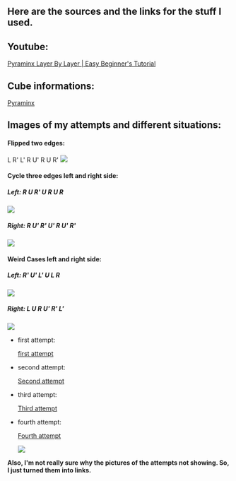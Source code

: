 ## Here are the sources and the links for the stuff I used.

## Youtube:
<a href = "https://www.youtube.com/watch?v=xIQtn2qazvg">Pyraminx Layer By Layer | Easy Beginner's Tutorial</a>

## Cube informations:
<a href = "https://en.wikipedia.org/wiki/Pyraminx">Pyraminx</a>

## Images of my attempts and different situations:

#### Flipped two edges:
L R' L' R U' R U R'
<img src = "https://ruwix.com/pics/puzzles/pyraminx/solving-last-layer-pyraminx-algorithm.jpg">

#### Cycle three edges left and right side:

##### Left: R U R' U R U R
<img src = "https://media.discordapp.net/attachments/739115079336853504/789984579875766292/Capture.PNG?width=894&height=473">

##### Right: R U' R' U' R U' R'
<img src = "https://media.discordapp.net/attachments/739115079336853504/789985185348714526/unknown.png?width=894&height=389">

#### Weird Cases left and right side:

##### Left: R' U' L' U L R
<img src = "https://media.discordapp.net/attachments/739115079336853504/789985848972017684/unknown.png?width=894&height=333">

##### Right: L U R U' R' L'
<img src = "https://media.discordapp.net/attachments/739115079336853504/789985459093635132/Capture.PNG?width=894&height=466">

- first attempt: 

  <a href = "https://media.discordapp.net/attachments/739115079336853504/789991153483251742/unknown.png?width=894&height=150"> first attempt</a>
  
- second attempt: 

  <a href = "https://media.discordapp.net/attachments/739115079336853504/789991563719082014/unknown.png?width=894&height=146"> Second attempt</a>
  
- third attempt:

  <a href = "https://media.discordapp.net/attachments/739115079336853504/789992082713739284/unknown.png?width=894&height=148"> Third attempt</a>
  
- fourth attempt: 

  <a href = "https://media.discordapp.net/attachments/739115079336853504/789992516861952069/unknown.png?width=894&height=159"> Fourth attempt</a>
  
  <img src = "https://media.discordapp.net/attachments/739115079336853504/789992702645108777/unknown.png">
  
<p><b>Also, I'm not really sure why the pictures of the attempts not showing. So, I just turned them into links.</b></p>
